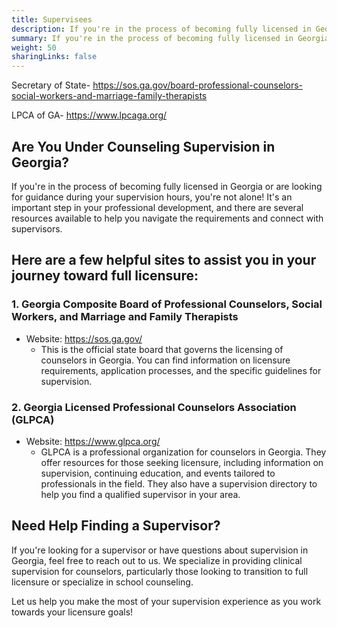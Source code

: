 ```yaml
---
title: Supervisees
description: If you're in the process of becoming fully licensed in Georgia or are looking for guidance during your supervision hours, you're not alone! It's an important step in your professional development, and there are several resources available to help you navigate the requirements and connect with supervisors.
summary: If you're in the process of becoming fully licensed in Georgia or are looking for guidance during your supervision hours, you're not alone! It's an important step in your professional development, and there are several resources available to help you navigate the requirements and connect with supervisors.
weight: 50
sharingLinks: false
---
```

Secretary of State- https://sos.ga.gov/board-professional-counselors-social-workers-and-marriage-family-therapists

LPCA of GA- https://www.lpcaga.org/

## Are You Under Counseling Supervision in Georgia?

If you're in the process of becoming fully licensed in Georgia or are looking for guidance during your supervision hours, you're not alone! It's an important step in your professional development, and there are several resources available to help you navigate the requirements and connect with supervisors.

## Here are a few helpful sites to assist you in your journey toward full licensure:

### 1. Georgia Composite Board of Professional Counselors, Social Workers, and Marriage and Family Therapists

- Website: https://sos.ga.gov/
  - This is the official state board that governs the licensing of counselors in Georgia. You can find information on licensure requirements, application processes, and the specific guidelines for supervision.
  
### 2. Georgia Licensed Professional Counselors Association (GLPCA)

- Website: https://www.glpca.org/
  - GLPCA is a professional organization for counselors in Georgia. They offer resources for those seeking licensure, including information on supervision, continuing education, and events tailored to professionals in the field. They also have a supervision directory to help you find a qualified supervisor in your area.
  
## Need Help Finding a Supervisor?

If you're looking for a supervisor or have questions about supervision in Georgia, feel free to reach out to us. We specialize in providing clinical supervision for counselors, particularly those looking to transition to full licensure or specialize in school counseling.

Let us help you make the most of your supervision experience as you work towards your licensure goals!
